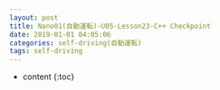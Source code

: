 ```yaml
---
layout: post
title: Nano01(自動運転)-U05-Lesson23-C++ Checkpoint
date: 2019-01-01 04:05:06
categories: self-driving(自動運転)
tags: self-driving
---
```

* content
{:toc}

